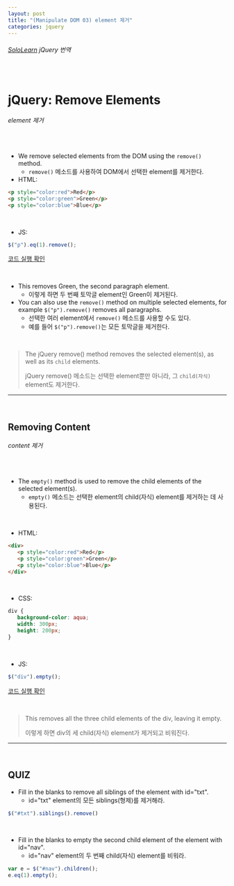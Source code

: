 ```yaml
---
layout: post
title: "(Manipulate DOM 03) element 제거"
categories: jquery
---
```


###### [SoloLearn](https://www.sololearn.com/) jQuery 번역

<br>

# jQuery: Remove Elements

###### element 제거

<br>

- We remove selected elements from the DOM using the `remove()` method.
  - `remove()` 메소드를 사용하여 DOM에서 선택한 element를 제거한다.
- HTML:

```html
<p style="color:red">Red</p>
<p style="color:green">Green</p>
<p style="color:blue">Blue</p>
```

<br>

- JS:

```js
$("p").eq(1).remove();
```

[코드 실행 확인](https://code.sololearn.com/1124/#js)

<br>

- This removes Green, the second paragraph element.
  - 이렇게 하면 두 번째 토막글 element인 Green이 제거된다.
- You can also use the `remove()` method on multiple selected elements, for example `$("p").remove()` removes all paragraphs.
  - 선택한 여러 element에서 `remove()` 메소드를 사용할 수도 있다.
  - 예를 들어 `$("p").remove()`는 모든 토막글을 제거한다.

<br>

> The jQuery remove() method removes the selected element(s), as well as its `child` elements.
>
> jQuery remove() 메소드는 선택한 element뿐만 아니라, 그 `child(자식)` element도 제거한다.

------

<br>

## Removing Content

###### content 제거

<br>

- The `empty()` method is used to remove the child elements of the selected element(s).
  - `empty()` 메소드는 선택한 element의 child(자식) element를 제거하는 데 사용된다.

<br>

- HTML:

```html
<div>
   <p style="color:red">Red</p>
   <p style="color:green">Green</p>
   <p style="color:blue">Blue</p>
</div>
```

<br>

- CSS:

```css
div {
   background-color: aqua;
   width: 300px;
   height: 200px;
}
```

<br>

- JS:

```js
$("div").empty();
```

[코드 실행 확인](https://code.sololearn.com/1125/#js)

<br>

> This removes all the three child elements of the div, leaving it empty.
>
> 이렇게 하면 div의 세 child(자식) element가 제거되고 비워진다.

------

<br>

## QUIZ

- Fill in the blanks to remove all siblings of the element with id="txt".
  - id="txt" element의 모든 siblings(형제)를 제거해라.

```js
$("#txt").siblings().remove()
```

<br>

- Fill in the blanks to empty the second child element of the element with id="nav".
  - id="nav" element의 두 번째 child(자식) element를 비워라.

```js
var e = $("#nav").children();
e.eq(1).empty();
```

<br>